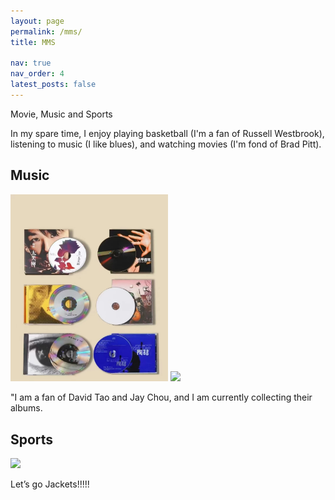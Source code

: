 ```yaml
---
layout: page
permalink: /mms/
title: MMS

nav: true
nav_order: 4
latest_posts: false
---
```


Movie, Music and Sports

In my spare time, I enjoy playing basketball (I'm a fan of Russell Westbrook), listening to music (I like blues), and watching movies (I'm fond of Brad Pitt).


## Music


<img style="width:50%" src="/assets/img/mms/music1.png" />


<img style="width:50%" src="/assets/img/mms/music2.png" />


"I am a fan of David Tao and Jay Chou, and I am currently collecting their albums.


## Sports


<img style="width:50%" src="/assets/img/mms/sport1.jpg" />



Let’s go Jackets!!!!!

